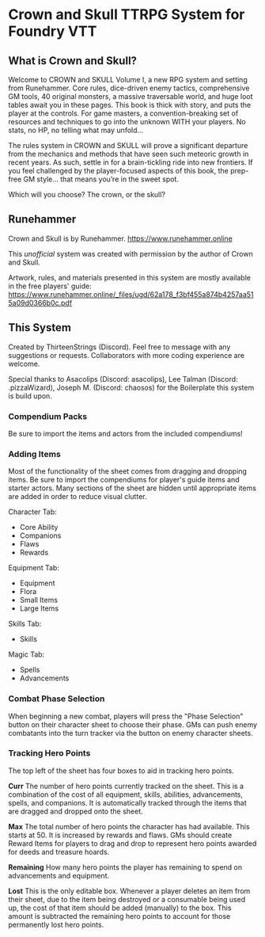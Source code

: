 # Crown and Skull TTRPG System for Foundry VTT

## What is Crown and Skull?

Welcome to CROWN and SKULL Volume I, a new RPG system and setting from Runehammer. Core rules, dice-driven enemy tactics, comprehensive GM tools, 40 original monsters, a massive traversable world, and huge loot tables await you in these pages. This book is thick with story, and puts the player at the controls. For game masters, a convention-breaking set of resources and techniques to go into the unknown WITH your players. No stats, no HP, no telling what may unfold...

The rules system in CROWN and SKULL will prove a significant departure from the mechanics and methods that have seen such meteoric growth in recent years. As such, settle in for a brain-tickling ride into new frontiers. If you feel challenged by the player-focused aspects of this book, the prep-free GM style... that means you’re in the sweet spot. 

Which will you choose? The crown, or the skull?

## Runehammer

Crown and Skull is by Runehammer. https://www.runehammer.online

This *unofficial* system was created with permission by the author of Crown and Skull.

Artwork, rules, and materials presented in this system are mostly available in the free players' guide: https://www.runehammer.online/_files/ugd/62a178_f3bf455a874b4257aa515a09d0366b0c.pdf 

## This System

Created by ThirteenStrings (Discord). Feel free to message with any suggestions or requests. Collaborators with more coding experience are welcome.

Special thanks to Asacolips (Discord: asacolips), Lee Talman (Discord: .pizzaWizard), Joseph M. (Discord: chaosos) for the Boilerplate this system is build upon.

### Compendium Packs
Be sure to import the items and actors from the included compendiums!

### Adding Items
Most of the functionality of the sheet comes from dragging and dropping items. Be sure to import the compendiums for player's guide items and starter actors. Many sections of the sheet are hidden until appropriate items are added in order to reduce visual clutter.

Character Tab:
- Core Ability
- Companions
- Flaws
- Rewards

Equipment Tab:
- Equipment
- Flora
- Small Items
- Large Items

Skills Tab:
- Skills

Magic Tab:
- Spells
- Advancements

### Combat Phase Selection
When beginning a new combat, players will press the "Phase Selection" button on their character sheet to choose their phase. GMs can push enemy combatants into the turn tracker via the button on enemy character sheets.

### Tracking Hero Points
The top left of the sheet has four boxes to aid in tracking hero points.

**Curr** The number of hero points currently tracked on the sheet. This is a combination of the cost of all equipment, skills, abilities, advancements, spells, and companions. It is automatically tracked through the items that are dragged and dropped onto the sheet.

**Max** The total number of hero points the character has had available. This starts at 50. It is increased by rewards and flaws. GMs should create Reward Items for players to drag and drop to represent hero points awarded for deeds and treasure hoards.

**Remaining** How many hero points the player has remaining to spend on advancements and equipment.

**Lost** This is the only editable box. Whenever a player deletes an item from their sheet, due to the item being destroyed or a consumable being used up, the cost of that item should be added (manually) to the box. This amount is subtracted the remaining hero points to account for those permanently lost hero points.